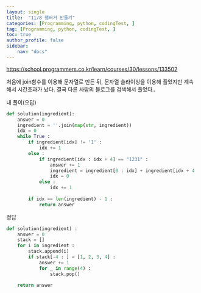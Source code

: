 ```yaml
---
layout: single
title:  "11/8 햄버거 만들기"
categories: [Programming, python, codingTest, ]
tag: [Programming, python, codingTest, ]
toc: true
author_profile: false
sidebar:
    nav: "docs"
---
```




https://school.programmers.co.kr/learn/courses/30/lessons/133502 

처음에 join함수를 이용해 문자열로 만든 뒤, 문자열 슬라이싱을 이용해 풀었지만 계속해서 시간초과가 났다. 결국 다른 사람의 블로그를 검색해서 풀었다..

내 풀이(오답)

```python
def solution(ingredient):
    answer = 0
    ingredient = ''.join(map(str, ingredient))
    idx = 0
    while True :    
        if ingredient[idx] != '1' :
            idx += 1
        else :
            if ingredient[idx : idx + 4] == "1231" :
                answer += 1
                ingredient = ingredient[0 : idx] + ingredient[idx + 4 : ]
                idx = 0
            else :
                idx += 1
        
        if idx == len(ingredient) - 1 :
            return answer
```



정답

```python
def solution(ingredient) :
    answer = 0
    stack = []
    for i in ingredient :
        stack.append(i)
        if stack[-4 : ] = [1, 2, 3, 4] :
            answer += 1
            for _ in range(4) :
                stack.pop()
                
	return answer
```

